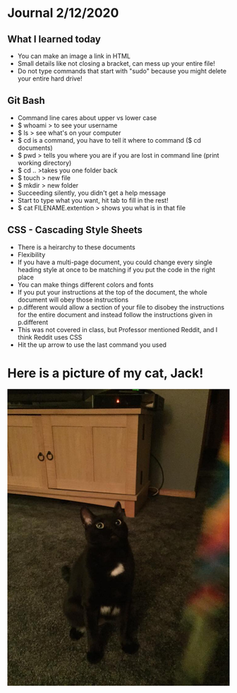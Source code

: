 # Journal 2/12/2020

## What I learned today 

 - You can make an image a link in HTML
 - Small details like not closing a bracket, can mess up your entire file!
 - Do not type commands that start with "sudo" because you might delete your entire hard drive! 

## Git Bash

 - Command line cares about upper vs lower case
 - $ whoami > to see your username
 - $ ls > see what's on your computer
 - $ cd is a command, you have to tell it where to command ($ cd documents)
 - $ pwd > tells you where you are if you are lost in command line (print working directory)
 - $ cd .. >takes you one folder back
 - $ touch > new file
 - $ mkdir > new folder
 - Succeeding silently, you didn't get a help message
 - Start to type what you want, hit tab to fill in the rest! 
 - $ cat FILENAME.extention > shows you what is in that file


## CSS - Cascading Style Sheets

 - There is a heirarchy to these documents
 - Flexibility 
 - If you have a multi-page document, you could change every single heading style at once to be matching if you put the code in the right place
 - You can make things different colors and fonts
 - If you put your instructions at the top of the document, the whole document will obey those instructions
 - p.different would allow a section of your file to disobey the instructions for the entire document and instead follow the instructions given in p.different
 - This was not covered in class, but Professor mentioned Reddit, and I think Reddit uses CSS
 - Hit the up arrow to use the last command you used
 

# Here is a picture of my cat, Jack!

![Here is a picture of my cat, Jack](Images/Jack.jpg)
